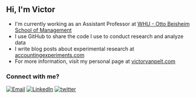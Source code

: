 ## Hi, I'm Victor
- I'm currently working as an Assistant Professor at <a href="https://www.whu.edu/en/faculty/victor-van-pelt/" target="_blank">WHU - Otto Beisheim School of Management</a>
- I use GitHub to share the code I use to conduct research and analyze data
- I write blog posts about experimental research at <a href="https://www.accountingexperiments.com" target="_blank">accountingexperiments.com</a>
- For more information, visit my personal page at <a href="https://www.victorvanpelt.com" target="_blank">victorvanpelt.com</a>
### Connect with me?
[![Email](https://img.shields.io/badge/Microsoft_Outlook-0078D4?style=for-the-badge&logo=microsoft-outlook&logoColor=white)](mailto:victor.vanpelt@whu.edu)
[![LinkedIn](https://img.shields.io/badge/LinkedIn-0077B5?style=for-the-badge&logo=linkedin&logoColor=white)](https://www.linkedin.com/in/victorvanpelt/)
[![twitter](https://img.shields.io/badge/Twitter-1DA1F2?style=for-the-badge&logo=twitter&logoColor=white)](https://twitter.com/victorvanpelt)
